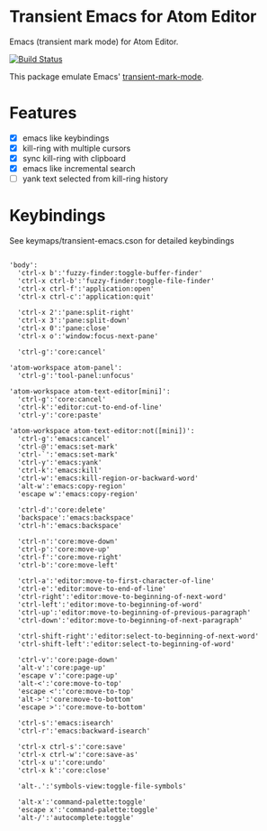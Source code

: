 Transient Emacs for Atom Editor
===============================

Emacs (transient mark mode) for Atom Editor.

[![Build Status](https://travis-ci.org/yasuyuky/transient-emacs.svg)](https://travis-ci.org/yasuyuky/transient-emacs)

This package emulate Emacs'
[transient-mark-mode](http://www.emacswiki.org/emacs/TransientMarkMode).

Features
========

- [x] emacs like keybindings
- [x] kill-ring with multiple cursors
- [x] sync kill-ring with clipboard
- [x] emacs like incremental search
- [ ] yank text selected from kill-ring history

Keybindings
===========

See keymaps/transient-emacs.cson for detailed keybindings

```coffee-script

'body':
  'ctrl-x b':'fuzzy-finder:toggle-buffer-finder'
  'ctrl-x ctrl-b':'fuzzy-finder:toggle-file-finder'
  'ctrl-x ctrl-f':'application:open'
  'ctrl-x ctrl-c':'application:quit'

  'ctrl-x 2':'pane:split-right'
  'ctrl-x 3':'pane:split-down'
  'ctrl-x 0':'pane:close'
  'ctrl-x o':'window:focus-next-pane'

  'ctrl-g':'core:cancel'

'atom-workspace atom-panel':
  'ctrl-g':'tool-panel:unfocus'

'atom-workspace atom-text-editor[mini]':
  'ctrl-g':'core:cancel'
  'ctrl-k':'editor:cut-to-end-of-line'
  'ctrl-y':'core:paste'

'atom-workspace atom-text-editor:not([mini])':
  'ctrl-g':'emacs:cancel'
  'ctrl-@':'emacs:set-mark'
  'ctrl-`':'emacs:set-mark'
  'ctrl-y':'emacs:yank'
  'ctrl-k':'emacs:kill'
  'ctrl-w':'emacs:kill-region-or-backward-word'
  'alt-w':'emacs:copy-region'
  'escape w':'emacs:copy-region'

  'ctrl-d':'core:delete'
  'backspace':'emacs:backspace'
  'ctrl-h':'emacs:backspace'

  'ctrl-n':'core:move-down'
  'ctrl-p':'core:move-up'
  'ctrl-f':'core:move-right'
  'ctrl-b':'core:move-left'

  'ctrl-a':'editor:move-to-first-character-of-line'
  'ctrl-e':'editor:move-to-end-of-line'
  'ctrl-right':'editor:move-to-beginning-of-next-word'
  'ctrl-left':'editor:move-to-beginning-of-word'
  'ctrl-up':'editor:move-to-beginning-of-previous-paragraph'
  'ctrl-down':'editor:move-to-beginning-of-next-paragraph'

  'ctrl-shift-right':'editor:select-to-beginning-of-next-word'
  'ctrl-shift-left':'editor:select-to-beginning-of-word'

  'ctrl-v':'core:page-down'
  'alt-v':'core:page-up'
  'escape v':'core:page-up'
  'alt-<':'core:move-to-top'
  'escape <':'core:move-to-top'
  'alt->':'core:move-to-bottom'
  'escape >':'core:move-to-bottom'

  'ctrl-s':'emacs:isearch'
  'ctrl-r':'emacs:backward-isearch'

  'ctrl-x ctrl-s':'core:save'
  'ctrl-x ctrl-w':'core:save-as'
  'ctrl-x u':'core:undo'
  'ctrl-x k':'core:close'

  'alt-.':'symbols-view:toggle-file-symbols'

  'alt-x':'command-palette:toggle'
  'escape x':'command-palette:toggle'
  'alt-/':'autocomplete:toggle'



```
